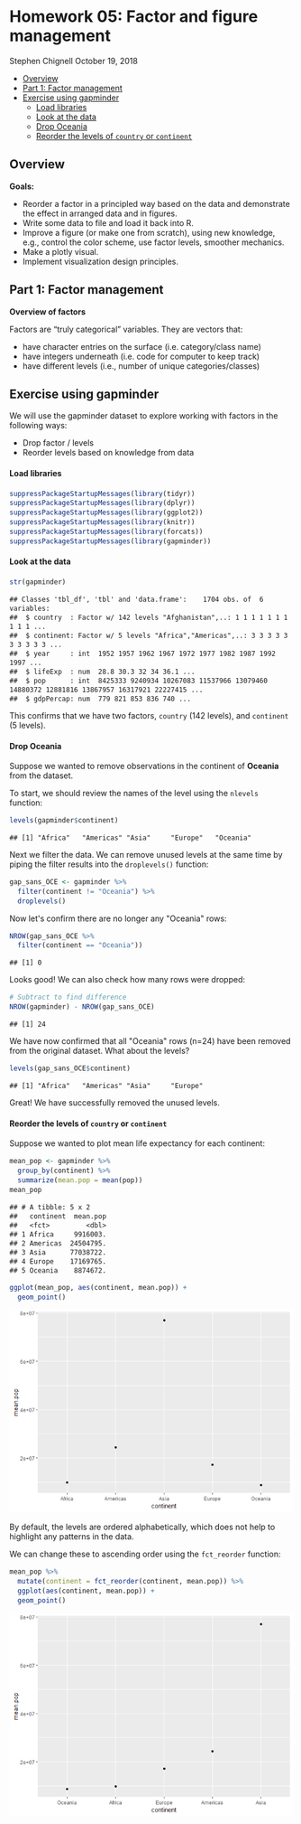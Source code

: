 Homework 05: Factor and figure management
================
Stephen Chignell
October 19, 2018

-   [Overview](#overview)
-   [Part 1: Factor management](#part-1-factor-management)
-   [Exercise using gapminder](#exercise-using-gapminder)
    -   [Load libraries](#load-libraries)
    -   [Look at the data](#look-at-the-data)
    -   [Drop Oceania](#drop-oceania)
    -   [Reorder the levels of `country` or `continent`](#reorder-the-levels-of-country-or-continent)

Overview
--------

**Goals:**

-   Reorder a factor in a principled way based on the data and demonstrate the effect in arranged data and in figures.
-   Write some data to file and load it back into R.
-   Improve a figure (or make one from scratch), using new knowledge, e.g., control the color scheme, use factor levels, smoother mechanics.
-   Make a plotly visual.
-   Implement visualization design principles.

Part 1: Factor management
-------------------------

**Overview of factors**

Factors are “truly categorical” variables. They are vectors that:

-   have character entries on the surface (i.e. category/class name)
-   have integers underneath (i.e. code for computer to keep track)
-   have different levels (i.e., number of unique categories/classes)

Exercise using gapminder
------------------------

We will use the gapminder dataset to explore working with factors in the following ways:

-   Drop factor / levels
-   Reorder levels based on knowledge from data

#### Load libraries

``` r
suppressPackageStartupMessages(library(tidyr))
suppressPackageStartupMessages(library(dplyr))
suppressPackageStartupMessages(library(ggplot2))
suppressPackageStartupMessages(library(knitr))
suppressPackageStartupMessages(library(forcats))
suppressPackageStartupMessages(library(gapminder))
```

#### Look at the data

``` r
str(gapminder)
```

    ## Classes 'tbl_df', 'tbl' and 'data.frame':    1704 obs. of  6 variables:
    ##  $ country  : Factor w/ 142 levels "Afghanistan",..: 1 1 1 1 1 1 1 1 1 1 ...
    ##  $ continent: Factor w/ 5 levels "Africa","Americas",..: 3 3 3 3 3 3 3 3 3 3 ...
    ##  $ year     : int  1952 1957 1962 1967 1972 1977 1982 1987 1992 1997 ...
    ##  $ lifeExp  : num  28.8 30.3 32 34 36.1 ...
    ##  $ pop      : int  8425333 9240934 10267083 11537966 13079460 14880372 12881816 13867957 16317921 22227415 ...
    ##  $ gdpPercap: num  779 821 853 836 740 ...

This confirms that we have two factors, `country` (142 levels), and `continent` (5 levels).

#### Drop Oceania

Suppose we wanted to remove observations in the continent of **Oceania** from the dataset.

To start, we should review the names of the level using the `nlevels` function:

``` r
levels(gapminder$continent)
```

    ## [1] "Africa"   "Americas" "Asia"     "Europe"   "Oceania"

Next we filter the data. We can remove unused levels at the same time by piping the filter results into the `droplevels()` function:

``` r
gap_sans_OCE <- gapminder %>% 
  filter(continent != "Oceania") %>% 
  droplevels()
```

Now let's confirm there are no longer any "Oceania" rows:

``` r
NROW(gap_sans_OCE %>% 
  filter(continent == "Oceania"))
```

    ## [1] 0

Looks good! We can also check how many rows were dropped:

``` r
# Subtract to find difference
NROW(gapminder) - NROW(gap_sans_OCE)
```

    ## [1] 24

We have now confirmed that all "Oceania" rows (n=24) have been removed from the original dataset. What about the levels?

``` r
levels(gap_sans_OCE$continent)
```

    ## [1] "Africa"   "Americas" "Asia"     "Europe"

Great! We have successfully removed the unused levels.

#### Reorder the levels of `country` or `continent`

Suppose we wanted to plot mean life expectancy for each continent:

``` r
mean_pop <- gapminder %>%
  group_by(continent) %>% 
  summarize(mean.pop = mean(pop)) 
mean_pop
```

    ## # A tibble: 5 x 2
    ##   continent  mean.pop
    ##   <fct>         <dbl>
    ## 1 Africa     9916003.
    ## 2 Americas  24504795.
    ## 3 Asia      77038722.
    ## 4 Europe    17169765.
    ## 5 Oceania    8874672.

``` r
ggplot(mean_pop, aes(continent, mean.pop)) + 
  geom_point()
```

![](hw05-schignel_files/figure-markdown_github/mean_pop-1.png)

By default, the levels are ordered alphabetically, which does not help to highlight any patterns in the data.

We can change these to ascending order using the `fct_reorder` function:

``` r
mean_pop %>%
  mutate(continent = fct_reorder(continent, mean.pop)) %>% 
  ggplot(aes(continent, mean.pop)) + 
  geom_point()
```

![](hw05-schignel_files/figure-markdown_github/mean_pop%20ordered-1.png)

